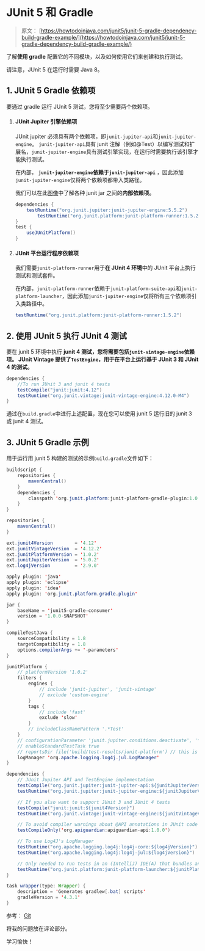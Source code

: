 # JUnit 5 和 Gradle 

> 原文： [https://howtodoinjava.com/junit5/junit-5-gradle-dependency-build-gradle-example/](https://howtodoinjava.com/junit5/junit-5-gradle-dependency-build-gradle-example/)

了解**使用 gradle** 配置它的不同模块，以及如何使用它们来创建和执行测试。

请注意，JUnit 5 在运行时需要 Java 8。

## 1\. JUnit 5 Gradle 依赖项

要通过 gradle 运行 JUnit 5 测试，您将至少需要两个依赖项。

1.  #### JUnit Jupiter 引擎依赖项

    JUnit jupiter 必须具有两个依赖项，即`junit-jupiter-api`和`junit-jupiter-engine`。 `junit-jupiter-api`具有 junit 注解（例如@Test）以编写测试和扩展名，`junit-jupiter-engine`具有测试引擎实现，在运行时需要执行该引擎才能执行测试。

    在内部， **`junit-jupiter-engine`依赖于`junit-jupiter-api`** ，因此添加`junit-jupiter-engine`仅将两个依赖项都带入类路径。

    我们可以在此[图像](http://junit.org/junit5/docs/current/user-guide/images/component-diagram.svg)中了解各种 junit jar 之间的**内部依赖项。**

    ```java
    dependencies {
    	testRuntime("org.junit.jupiter:junit-jupiter-engine:5.5.2")
            testRuntime("org.junit.platform:junit-platform-runner:1.5.2")
    }
    test {
        useJUnitPlatform()
    }

    ```

2.  #### JUnit 平台运行程序依赖项

    我们需要`junit-platform-runner`用于**在 JUnit 4 环境**中的 JUnit 平台上执行测试和测试套件。

    在内部，`junit-platform-runner`依赖于`junit-platform-suite-api`和`junit-platform-launcher`，因此添加`junit-jupiter-engine`仅将所有三个依赖项引入类路径中。

    ```java
    testRuntime("org.junit.platform:junit-platform-runner:1.5.2")
    ```

## 2\. 使用 JUnit 5 执行 JUnit 4 测试

要在 junit 5 环境中执行 **junit 4 测试，您将需要包括`junit-vintage-engine`依赖项。 JUnit Vintage 提供了`TestEngine`，用于在平台上运行基于 JUnit 3 和 JUnit 4 的测试。**

```java
dependencies {
    //To run JUnit 3 and junit 4 tests
    testCompile("junit:junit:4.12")
    testRuntime("org.junit.vintage:junit-vintage-engine:4.12.0-M4")
}

```

通过在`build.gradle`中进行上述配置，现在您可以使用 junit 5 运行旧的 junit 3 或 junit 4 测试。

## 3\. JUnit 5 Gradle 示例

用于运行用 junit 5 构建的测试的示例`build.gradle`文件如下：

```java
buildscript {
	repositories {
		mavenCentral()
	}
	dependencies {
		classpath 'org.junit.platform:junit-platform-gradle-plugin:1.0.2'
	}
}

repositories {
	mavenCentral()
}

ext.junit4Version        = '4.12'
ext.junitVintageVersion  = '4.12.2'
ext.junitPlatformVersion = '1.0.2'
ext.junitJupiterVersion  = '5.0.2'
ext.log4jVersion         = '2.9.0'

apply plugin: 'java'
apply plugin: 'eclipse'
apply plugin: 'idea'
apply plugin: 'org.junit.platform.gradle.plugin'

jar {
	baseName = 'junit5-gradle-consumer'
	version = '1.0.0-SNAPSHOT'
}

compileTestJava {
	sourceCompatibility = 1.8
	targetCompatibility = 1.8
	options.compilerArgs += '-parameters'
}

junitPlatform {
	// platformVersion '1.0.2'
	filters {
		engines {
			// include 'junit-jupiter', 'junit-vintage'
			// exclude 'custom-engine'
		}
		tags {
			// include 'fast'
			exclude 'slow'
		}
		// includeClassNamePattern '.*Test'
	}
	// configurationParameter 'junit.jupiter.conditions.deactivate', '*'
	// enableStandardTestTask true
	// reportsDir file('build/test-results/junit-platform') // this is the default
	logManager 'org.apache.logging.log4j.jul.LogManager'
}

dependencies {
	// JUnit Jupiter API and TestEngine implementation
	testCompile("org.junit.jupiter:junit-jupiter-api:${junitJupiterVersion}")
	testRuntime("org.junit.jupiter:junit-jupiter-engine:${junitJupiterVersion}")

	// If you also want to support JUnit 3 and JUnit 4 tests
	testCompile("junit:junit:${junit4Version}")
	testRuntime("org.junit.vintage:junit-vintage-engine:${junitVintageVersion}")

	// To avoid compiler warnings about @API annotations in JUnit code
	testCompileOnly('org.apiguardian:apiguardian-api:1.0.0')

	// To use Log4J's LogManager
	testRuntime("org.apache.logging.log4j:log4j-core:${log4jVersion}")
	testRuntime("org.apache.logging.log4j:log4j-jul:${log4jVersion}")

	// Only needed to run tests in an (IntelliJ) IDE(A) that bundles an older version
	testRuntime("org.junit.platform:junit-platform-launcher:${junitPlatformVersion}")
}

task wrapper(type: Wrapper) {
	description = 'Generates gradlew[.bat] scripts'
	gradleVersion = '4.3.1'
}

```

参考： [Git](https://github.com/ryuest/junit5-samples/blob/master/junit5-gradle-consumer/build.gradle)

将我的问题放在评论部分。

学习愉快！